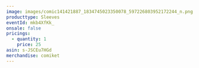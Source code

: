```yaml
---
image: images/comic141421887_1834745023350078_597226803952172244_n.png
producttype: Sleeves
eventId: mkb4XfKk_
onsale: false
pricings:
  - quantity: 1
    price: 25
asin: s-JSCEu7HGd
merchandise: comiket
---
```

